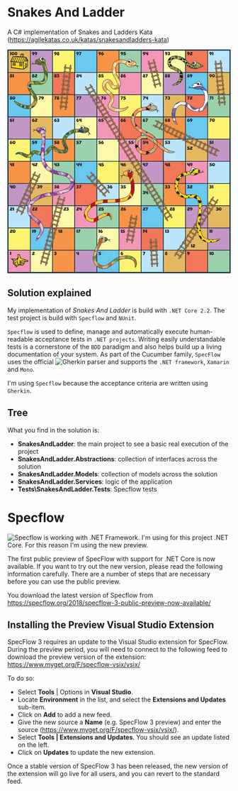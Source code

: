 # Snakes And Ladder
A C# implementation of Snakes and Ladders Kata (https://agilekatas.co.uk/katas/snakesandladders-kata)

![C# Snakes And Ladder](https://github.com/erossini/SnakesAndLadder/blob/FirstUpdate/Documentation/Images/SnakeAndLadderBoard.jpg?raw=true)

## Solution explained
My implementation of _Snakes And Ladder_ is build with `.NET Core 2.2`. The test project is build with `Specflow` and `NUnit`.

`Specflow` is used to define, manage and automatically execute human-readable acceptance tests in `.NET projects`. Writing easily understandable tests is a cornerstone of the `BDD` paradigm and also helps build up a living documentation of your system. As part of the Cucumber family, `SpecFlow` uses the official ![Gherkin](https://github.com/cucumber/gherkin/wiki) parser and supports the `.NET framework`, `Xamarin` and `Mono`.

I'm using `Specflow` because the acceptance criteria are written using `Gherkin`.

## Tree
What you find in the solution is:

- **SnakesAndLadder**: the main project to see a basic real execution of the project
- **SnakesAndLadder.Abstractions**: collection of interfaces across the solution
- **SnakesAndLadder.Models**: collection of models across the solution
- **SnakesAndLadder.Services**: logic of the application
- **Tests\SnakesAndLadder.Tests**: Specflow tests

# Specflow
![Specflow](https://specflow.org/) is working with .NET Framework. I'm using for this project .NET Core. For this reason I'm using the new preview.

The first public preview of SpecFlow with support for .NET Core is now available. If you want to try out the new version, please read the following information carefully. There are a number of steps that are necessary before you can use the public preview.

You download the latest version of Specflow from https://specflow.org/2018/specflow-3-public-preview-now-available/

## Installing the Preview Visual Studio Extension
SpecFlow 3 requires an update to the Visual Studio extension for SpecFlow. During the preview period, you will need to connect to the following feed to download the preview version of the extension:
https://www.myget.org/F/specflow-vsix/vsix/

To do so:
- Select **Tools** | Options in **Visual Studio**.
- Locate **Environment** in the list, and select the **Extensions and Updates** sub-item.
- Click on **Add** to add a new feed.
- Give the new source a **Name** (e.g. SpecFlow 3 preview) and enter the source (https://www.myget.org/F/specflow-vsix/vsix/).
- Select **Tools | Extensions and Updates**. You should see an update listed on the left.
- Click on **Updates** to update the new extension.

Once a stable version of SpecFlow 3 has been released, the new version of the extension will go live for all users, and you can revert to the standard feed.